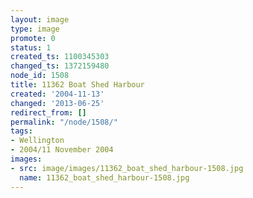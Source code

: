 ```yaml
---
layout: image
type: image
promote: 0
status: 1
created_ts: 1100345303
changed_ts: 1372159480
node_id: 1508
title: 11362 Boat Shed Harbour
created: '2004-11-13'
changed: '2013-06-25'
redirect_from: []
permalink: "/node/1508/"
tags:
- Wellington
- 2004/11 November 2004
images:
- src: image/images/11362_boat_shed_harbour-1508.jpg
  name: 11362_boat_shed_harbour-1508.jpg
---
```


